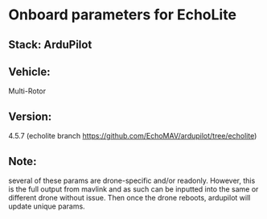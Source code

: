 # Onboard parameters for EchoLite
## Stack: ArduPilot

## Vehicle:
Multi-Rotor

## Version:
4.5.7 (echolite branch  https://github.com/EchoMAV/ardupilot/tree/echolite)

## Note:
several of these params are drone-specific and/or readonly. However, this is the full output from mavlink and as such can be inputted into the same or different drone without issue. Then once the drone reboots, ardupilot will update unique params.
